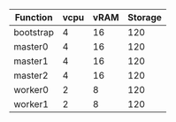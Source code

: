 | Function      | vcpu |  vRAM  |  Storage  |
| ----------- | ----------- | ----------- | ----------- |
| bootstrap      | 4       | 16 | 120 |
| master0      | 4       | 16 | 120 |
| master1      | 4       | 16 | 120 |
| master2      | 4       | 16 | 120 |
| worker0      | 2       | 8 | 120 |
| worker1      | 2       | 8 | 120 |